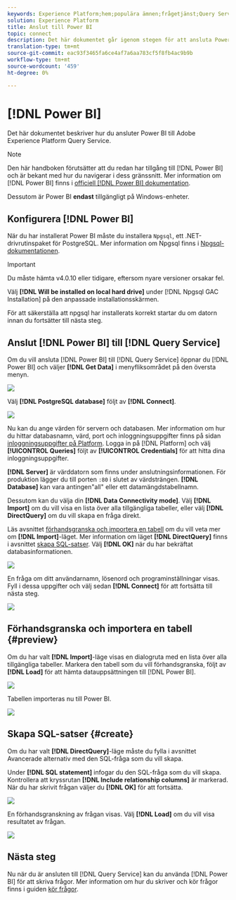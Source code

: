 ```yaml
---
keywords: Experience Platform;hem;populära ämnen;frågetjänst;Query Service;Power BI;power bi;connect to query service;
solution: Experience Platform
title: Anslut till Power BI
topic: connect
description: Det här dokumentet går igenom stegen för att ansluta Power BI med Adobe Experience Platform Query Service.
translation-type: tm+mt
source-git-commit: eac93f3465fa6ce4af7a6aa783cf5f8fb4ac9b9b
workflow-type: tm+mt
source-wordcount: '459'
ht-degree: 0%

---
```



# [!DNL Power BI]

Det här dokumentet beskriver hur du ansluter Power BI till Adobe Experience Platform Query Service.

>[!NOTE]
>
> Den här handboken förutsätter att du redan har tillgång till [!DNL Power BI] och är bekant med hur du navigerar i dess gränssnitt. Mer information om [!DNL Power BI] finns i [officiell [!DNL Power BI] dokumentation](https://docs.looker.com/).
>
> Dessutom är Power BI **endast** tillgängligt på Windows-enheter.

## Konfigurera [!DNL Power BI]

När du har installerat Power BI måste du installera `Npgsql`, ett .NET-drivrutinspaket för PostgreSQL. Mer information om Npgsql finns i [Npgsql-dokumentationen](https://www.npgsql.org/doc/index.html).

>[!IMPORTANT]
>
>Du måste hämta v4.0.10 eller tidigare, eftersom nyare versioner orsakar fel.

Välj **[!DNL Will be installed on local hard drive]** under [!DNL Npgsql GAC Installation] på den anpassade installationsskärmen.

För att säkerställa att npgsql har installerats korrekt startar du om datorn innan du fortsätter till nästa steg.

## Anslut [!DNL Power BI] till [!DNL Query Service]

Om du vill ansluta [!DNL Power BI] till [!DNL Query Service] öppnar du [!DNL Power BI] och väljer **[!DNL Get Data]** i menyfliksområdet på den översta menyn.

![](../images/clients/power-bi/open-power-bi.png)

Välj **[!DNL PostgreSQL database]** följt av **[!DNL Connect]**.

![](../images/clients/power-bi/get-data.png)

Nu kan du ange värden för servern och databasen. Mer information om hur du hittar databasnamn, värd, port och inloggningsuppgifter finns på sidan [inloggningsuppgifter på Platform](https://platform.adobe.com/query/configuration). Logga in på [!DNL Platform] och välj **[!UICONTROL Queries]** följt av **[!UICONTROL Credentials]** för att hitta dina inloggningsuppgifter.

**[!DNL Server]** är värddatorn som finns under anslutningsinformationen. För produktion lägger du till porten `:80` i slutet av värdsträngen. **[!DNL Database]** kan vara antingen&quot;all&quot; eller ett datamängdstabellnamn.

Dessutom kan du välja din **[!DNL Data Connectivity mode]**. Välj **[!DNL Import]** om du vill visa en lista över alla tillgängliga tabeller, eller välj **[!DNL DirectQuery]** om du vill skapa en fråga direkt.

Läs avsnittet [förhandsgranska och importera en tabell](#preview) om du vill veta mer om **[!DNL Import]**-läget. Mer information om läget **[!DNL DirectQuery]** finns i avsnittet [skapa SQL-satser](#create). Välj **[!DNL OK]** när du har bekräftat databasinformationen.

![](../images/clients/power-bi/connectivity-mode.png)

En fråga om ditt användarnamn, lösenord och programinställningar visas. Fyll i dessa uppgifter och välj sedan **[!DNL Connect]** för att fortsätta till nästa steg.

![](../images/clients/power-bi/import-mode.png)

## Förhandsgranska och importera en tabell {#preview}

Om du har valt **[!DNL Import]**-läge visas en dialogruta med en lista över alla tillgängliga tabeller. Markera den tabell som du vill förhandsgranska, följt av **[!DNL Load]** för att hämta datauppsättningen till [!DNL Power BI].

![](../images/clients/power-bi/preview-table.png)

Tabellen importeras nu till Power BI.

![](../images/clients/power-bi/import-table.png)

## Skapa SQL-satser {#create}

Om du har valt **[!DNL DirectQuery]**-läge måste du fylla i avsnittet Avancerade alternativ med den SQL-fråga som du vill skapa.

Under **[!DNL SQL statement]** infogar du den SQL-fråga som du vill skapa. Kontrollera att kryssrutan **[!DNL Include relationship columns]** är markerad. När du har skrivit frågan väljer du **[!DNL OK]** för att fortsätta.

![](../images/clients/power-bi/direct-query-mode.png)

En förhandsgranskning av frågan visas. Välj **[!DNL Load]** om du vill visa resultatet av frågan.

![](../images/clients/power-bi/preview-direct-query.png)

## Nästa steg

Nu när du är ansluten till [!DNL Query Service] kan du använda [!DNL Power BI] för att skriva frågor. Mer information om hur du skriver och kör frågor finns i guiden [kör frågor](../best-practices/writing-queries.md).